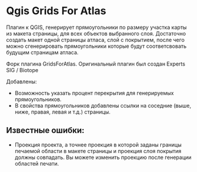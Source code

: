 Qgis Grids For Atlas
====================

Плагин к QGIS, генерирует прямоугольники по размеру участка карты из макета страницы, для всех объектов выбранного слоя. Достаточно создать макет одной страницы атласа, слой с покрытием, после чего можно сгенерировать прямоугольники которые будут соответсвовать будущим страницам атласа. 

Форк плагина  GridsForAtlas. Оригинальный плагин был создан Experts SIG / Biotope

Добавлены:
* Возможность указать процент перекрытия для генерируемых прямоугольников.
* В свойства прямоугольников добавлены ссылки на соседние (выше, ниже, правая, левая и т.д.) страницы.

Известные ошибки:
-----------------

* Проекция проекта, а точнее проекция в которой заданы границы печаемой области в макете страницы и проекция слоя покрытия должны совпадать. Вы можете изменить проекцию после генерации областей печати.
